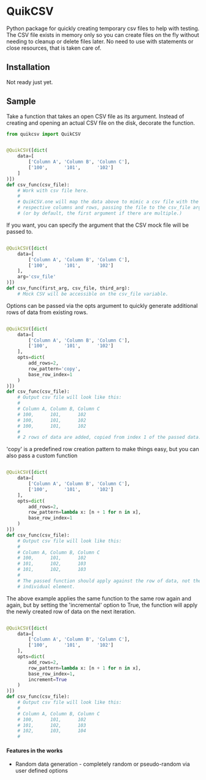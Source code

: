 # QuikCSV
Python package for quickly creating temporary csv files to help with testing. The CSV file exists in memory only so you can create files on the fly without needing to cleanup or delete files later. No need to use with statements or close resources, that is taken care of.

## Installation

Not ready just yet.

## Sample

Take a function that takes an open CSV file as its argument. Instead of creating and opening an actual CSV file on the disk, decorate the function.

```python
from quikcsv import QuikCSV


@QuikCSV([dict(
    data=[
        ['Column A', 'Column B', 'Column C'],
        ['100',      '101',      '102']
    ]
)])
def csv_func(csv_file):
    # Work with csv file here.
    #
    # QuikCSV.one will map the data above to mimic a csv file with the 
    # respective columns and rows, passing the file to the csv_file argument
    # (or by default, the first argument if there are multiple.)

```

If you want, you can specify the argument that the CSV mock file will be passed to.
```python

@QuikCSV([dict(
    data=[
        ['Column A', 'Column B', 'Column C'],
        ['100',      '101',      '102']
    ],
    arg='csv_file'
)])
def csv_func(first_arg, csv_file, third_arg):
    # Mock CSV will be accessible on the csv_file variable.

```

Options can be passed via the opts argument to quickly generate additional rows of data from existing rows.
```python

@QuikCSV([dict(
    data=[
        ['Column A', 'Column B', 'Column C'],
        ['100',      '101',      '102']
    ], 
    opts=dict(
        add_rows=2,
        row_pattern='copy',
        base_row_index=1
    )
)])
def csv_func(csv_file):
    # Output csv file will look like this:
    # 
    # Column A, Column B, Column C
    # 100,      101,      102
    # 100,      101,      102
    # 100,      101,      102
    # 
    # 2 rows of data are added, copied from index 1 of the passed data.

```
'copy' is a predefined row creation pattern to make things easy, but you can also pass a custom function
```python

@QuikCSV([dict(
    data=[
        ['Column A', 'Column B', 'Column C'],
        ['100',      '101',      '102']
    ], 
    opts=dict(
        add_rows=2,
        row_pattern=lambda x: [n + 1 for n in x],
        base_row_index=1
    )
)])
def csv_func(csv_file):
    # Output csv file will look like this:
    # 
    # Column A, Column B, Column C
    # 100,      101,      102
    # 101,      102,      103
    # 101,      102,      103
    # 
    # The passed function should apply against the row of data, not the 
    # individual element.

```
The above example applies the same function to the same row again and again, but by setting the 'incremental' option to True, the function will apply the newly created row of data on the next iteration. 
```python

@QuikCSV([dict(
    data=[
        ['Column A', 'Column B', 'Column C'],
        ['100',      '101',      '102']
    ], 
    opts=dict(
        add_rows=2,
        row_pattern=lambda x: [n + 1 for n in x],
        base_row_index=1,
        increment=True
    )
)])
def csv_func(csv_file):
    # Output csv file will look like this:
    # 
    # Column A, Column B, Column C
    # 100,      101,      102
    # 101,      102,      103
    # 102,      103,      104
    # 

```

#### Features in the works
* Random data generation - completely random or pseudo-random via user defined options